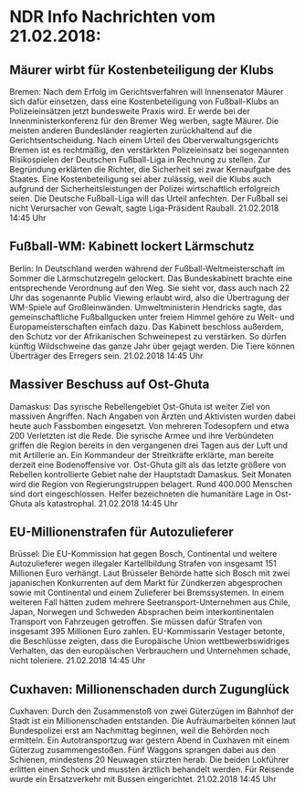 # NDR Info Nachrichten vom 21.02.2018:


## Mäurer wirbt für Kostenbeteiligung der Klubs
Bremen: Nach dem Erfolg im Gerichtsverfahren will Innensenator Mäurer sich dafür einsetzen, dass eine Kostenbeteiligung von Fußball-Klubs an Polizeieinsätzen jetzt bundesweite Praxis wird. Er werde bei der Innenministerkonferenz für den Bremer Weg werben, sagte Mäurer. Die meisten anderen Bundesländer reagierten zurückhaltend auf die Gerichtsentscheidung. Nach einem Urteil des Oberverwaltungsgerichts Bremen ist es rechtmäßig, den verstärkten Polizeieinsatz bei sogenannten Risikospielen der Deutschen Fußball-Liga in Rechnung zu stellen. Zur Begründung erklärten die Richter, die Sicherheit sei zwar Kernaufgabe des Staates. Eine Kostenbeteiligung sei aber zulässig, weil die Klubs auch aufgrund der Sicherheitsleistungen der Polizei wirtschaftlich erfolgreich seien. Die Deutsche Fußball-Liga will das Urteil anfechten. Der Fußball sei nicht Verursacher von Gewalt, sagte Liga-Präsident Rauball. 21.02.2018 14:45 Uhr 

## Fußball-WM: Kabinett lockert Lärmschutz
Berlin:	In Deutschland werden während der Fußball-Weltmeisterschaft im Sommer die Lärmschutzregeln gelockert. Das Bundeskabinett brachte eine entsprechende Verordnung auf den Weg. Sie sieht vor, dass auch nach 22 Uhr das sogenannte Public Viewing erlaubt wird, also die Übertragung der WM-Spiele auf Großleinwänden. Umweltministerin Hendricks sagte, das gemeinschaftliche Fußballgucken unter freiem Himmel gehöre zu Welt- und Europameisterschaften einfach dazu. Das Kabinett beschloss außerdem, den Schutz vor der Afrikanischen Schweinepest zu verstärken. So dürfen künftig Wildschweine das ganze Jahr über gejagt werden. Die Tiere können Überträger des Erregers sein. 21.02.2018 14:45 Uhr 

## Massiver Beschuss auf Ost-Ghuta
Damaskus: Das syrische Rebellengebiet Ost-Ghuta ist weiter Ziel von massiven Angriffen. Nach Angaben von Ärzten und Aktivisten wurden dabei heute auch Fassbomben eingesetzt. Von mehreren Todesopfern und etwa 200 Verletzten ist die Rede. Die syrische Armee und ihre Verbündeten griffen die Region bereits in den vergangenen drei Tagen aus der Luft und mit Artillerie an. Ein Kommandeur der Streitkräfte erklärte, man bereite derzeit eine Bodenoffensive vor. Ost-Ghuta gilt als das letzte größere von Rebellen kontrollierte Gebiet nahe der Hauptstadt Damaskus. Seit Monaten wird die Region von Regierungstruppen belagert. Rund 400.000 Menschen sind dort eingeschlossen. Helfer bezeichneten die humanitäre Lage in Ost-Ghuta als katastrophal. 21.02.2018 14:45 Uhr 

## EU-Millionenstrafen für Autozulieferer
Brüssel: Die EU-Kommission hat gegen Bosch, Continental und weitere Autozulieferer wegen illegaler Kartellbildung Strafen von insgesamt 151 Millionen Euro verhängt. Laut Brüsseler Behörde hatte sich Bosch mit zwei japanischen Konkurrenten auf dem Markt für Zündkerzen abgesprochen sowie mit Continental und einem Zulieferer bei Bremssystemen. In einem weiteren Fall hätten zudem mehrere Seetransport-Unternehmen aus Chile, Japan, Norwegen und Schweden Absprachen beim interkontinentalen Transport von Fahrzeugen getroffen. Sie müssen dafür Strafen von insgesamt 395 Millionen Euro zahlen. EU-Kommissarin Vestager betonte, die Beschlüsse zeigten, dass die Europäische Union wettbewerbswidriges Verhalten, das den europäischen Verbrauchern und Unternehmen schade, nicht toleriere. 21.02.2018 14:45 Uhr 

## Cuxhaven: Millionenschaden durch Zugunglück
Cuxhaven: Durch den Zusammenstoß von zwei Güterzügen im Bahnhof der Stadt ist ein Millionenschaden entstanden. Die Aufräumarbeiten können laut Bundespolizei erst am Nachmittag beginnen, weil die Behörden noch ermitteln. Ein Autotransportzug war gestern Abend in Cuxhaven mit einem Güterzug zusammengestoßen. Fünf Waggons sprangen dabei aus den Schienen, mindestens 20 Neuwagen stürzten herab. Die beiden Lokführer erlitten einen Schock und mussten ärztlich behandelt werden. Für Reisende wurde ein Ersatzverkehr mit Bussen eingerichtet. 21.02.2018 14:45 Uhr 
